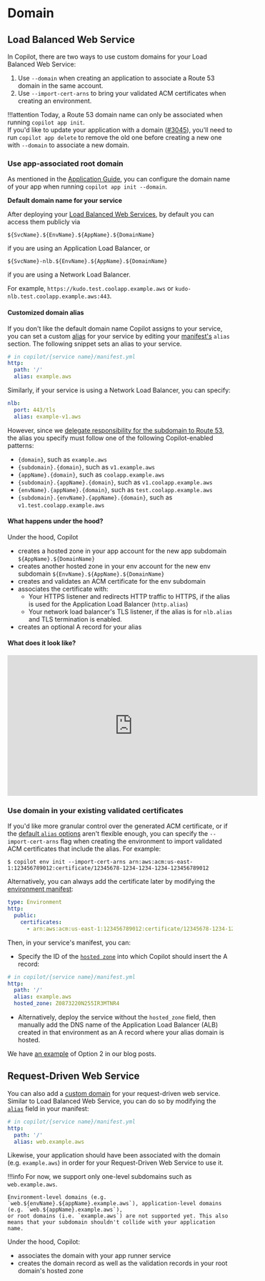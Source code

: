 # Domain

## Load Balanced Web Service
In Copilot, there are two ways to use custom domains for your Load Balanced Web Service:

1. Use `--domain` when creating an application to associate a Route 53 domain in the same account.
2. Use `--import-cert-arns` to bring your validated ACM certificates when creating an environment.

!!!attention
    Today, a Route 53 domain name can only be associated when running `copilot app init`.  
    If you'd like to update your application with a domain ([#3045](https://github.com/aws/copilot-cli/issues/3045)),
    you'll need to run `copilot app delete` to remove the old one before creating a new one with `--domain` to associate a new domain.

### Use app-associated root domain

As mentioned in the [Application Guide](../concepts/applications.en.md#additional-app-configurations), you can configure the domain name of your app when running `copilot app init --domain`.

**Default domain name for your service**

After deploying your [Load Balanced Web Services](../concepts/services.en.md#load-balanced-web-service), by default you can access them publicly via

```
${SvcName}.${EnvName}.${AppName}.${DomainName}
```

if you are using an Application Load Balancer, or

```
${SvcName}-nlb.${EnvName}.${AppName}.${DomainName}
```

if you are using a Network Load Balancer.

For example, `https://kudo.test.coolapp.example.aws` or `kudo-nlb.test.coolapp.example.aws:443`.

#### Customized domain alias

If you don't like the default domain name Copilot assigns to your service, you can set a custom [alias](https://docs.aws.amazon.com/Route53/latest/DeveloperGuide/resource-record-sets-choosing-alias-non-alias.html) for your service by editing your [manifest's](../manifest/lb-web-service.en.md#http-alias) `alias` section.
The following snippet sets an alias to your service.

``` yaml
# in copilot/{service name}/manifest.yml
http:
  path: '/'
  alias: example.aws
```

Similarly, if your service is using a Network Load Balancer, you can specify:
```yaml
nlb:
  port: 443/tls
  alias: example-v1.aws
```

However, since we [delegate responsibility for the subdomain to Route 53](https://docs.aws.amazon.com/Route53/latest/DeveloperGuide/CreatingNewSubdomain.html#UpdateDNSParentDomain), the alias you specify must follow one of the following Copilot-enabled patterns:

- `{domain}`, such as `example.aws`
- `{subdomain}.{domain}`, such as `v1.example.aws`
- `{appName}.{domain}`, such as `coolapp.example.aws`
- `{subdomain}.{appName}.{domain}`, such as `v1.coolapp.example.aws`
- `{envName}.{appName}.{domain}`, such as `test.coolapp.example.aws`
- `{subdomain}.{envName}.{appName}.{domain}`, such as `v1.test.coolapp.example.aws`

#### What happens under the hood?

Under the hood, Copilot

* creates a hosted zone in your app account for the new app subdomain `${AppName}.${DomainName}`
* creates another hosted zone in your env account for the new env subdomain `${EnvName}.${AppName}.${DomainName}`
* creates and validates an ACM certificate for the env subdomain
* associates the certificate with:
    - Your HTTPS listener and redirects HTTP traffic to HTTPS, if the alias is used for the Application Load Balancer (`http.alias`)
    - Your network load balancer's TLS listener, if the alias is for `nlb.alias` and TLS termination is enabled.
* creates an optional A record for your alias

#### What does it look like?

<iframe width="560" height="315" src="https://www.youtube.com/embed/Oyr-n59mVjI" title="YouTube video player" frameborder="0" allow="accelerometer; autoplay; clipboard-write; encrypted-media; gyroscope; picture-in-picture" allowfullscreen></iframe>

### Use domain in your existing validated certificates
If you'd like more granular control over the generated ACM certificate, or if the [default `alias` options](#customized-domain-alias) aren't flexible enough, you can specify the `--import-cert-arns` flag when creating the environment to import validated ACM certificates that include the alias. For example:

```console
$ copilot env init --import-cert-arns arn:aws:acm:us-east-1:123456789012:certificate/12345678-1234-1234-1234-123456789012
```
Alternatively, you can always add the certificate later by modifying the [environment manifest](../manifest/environment.en.md):

```yaml
type: Environment
http:
  public:
    certificates:
      - arn:aws:acm:us-east-1:123456789012:certificate/12345678-1234-1234-1234-123456789012
```

Then, in your service's manifest, you can:

- Specify the ID of the [`hosted zone`](../manifest/lb-web-service.en.md#http-hosted-zone) into which Copilot should insert the A record:
``` yaml
# in copilot/{service name}/manifest.yml
http:
  path: '/'
  alias: example.aws
  hosted_zone: Z0873220N255IR3MTNR4
```
- Alternatively, deploy the service without the `hosted_zone` field, then manually add the DNS name of the Application Load Balancer (ALB) created in that environment as an A record where your alias domain is hosted.

We have [an example](../../blogs/release-v118.en.md#certificate-import) of Option 2 in our blog posts.

## Request-Driven Web Service
You can also add a [custom domain](https://docs.aws.amazon.com/apprunner/latest/dg/manage-custom-domains.html) for your request-driven web service.
Similar to Load Balanced Web Service, you can do so by modifying the [`alias`](../manifest/rd-web-service.en.md#http-alias) field in your manifest:
```yaml
# in copilot/{service name}/manifest.yml
http:
  path: '/'
  alias: web.example.aws
```

Likewise, your application should have been associated with the domain (e.g. `example.aws`) in order for your Request-Driven Web Service to use it.

!!!info
    For now, we support only one-level subdomains such as `web.example.aws`.

    Environment-level domains (e.g. `web.${envName}.${appName}.example.aws`), application-level domains (e.g. `web.${appName}.example.aws`),
    or root domains (i.e. `example.aws`) are not supported yet. This also means that your subdomain shouldn't collide with your application name.

Under the hood, Copilot:

* associates the domain with your app runner service
* creates the domain record as well as the validation records in your root domain's hosted zone
